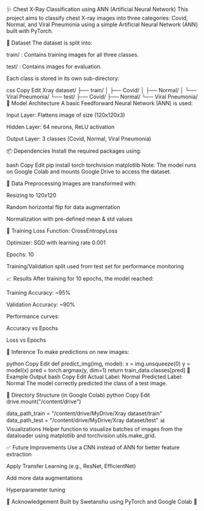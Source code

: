 🩺 Chest X-Ray Classification using ANN (Artificial Neural Network)
This project aims to classify chest X-ray images into three categories: Covid, Normal, and Viral Pneumonia using a simple Artificial Neural Network (ANN) built with PyTorch.

📂 Dataset
The dataset is split into:

train/ : Contains training images for all three classes.

test/ : Contains images for evaluation.

Each class is stored in its own sub-directory:

css
Copy
Edit
Xray dataset/
├── train/
│   ├── Covid/
│   ├── Normal/
│   └── Viral Pneumonia/
└── test/
    ├── Covid/
    ├── Normal/
    └── Viral Pneumonia/
🧠 Model Architecture
A basic Feedforward Neural Network (ANN) is used:

Input Layer: Flattens image of size (120x120x3)

Hidden Layer: 64 neurons, ReLU activation

Output Layer: 3 classes (Covid, Normal, Viral Pneumonia)

📦 Dependencies
Install the required packages using:

bash
Copy
Edit
pip install torch torchvision matplotlib
Note: The model runs on Google Colab and mounts Google Drive to access the dataset.

🧪 Data Preprocessing
Images are transformed with:

Resizing to 120x120

Random horizontal flip for data augmentation

Normalization with pre-defined mean & std values

🧪 Training
Loss Function: CrossEntropyLoss

Optimizer: SGD with learning rate 0.001

Epochs: 10

Training/Validation split used from test set for performance monitoring

📈 Results
After training for 10 epochs, the model reached:

Training Accuracy: ~95%

Validation Accuracy: ~90%

Performance curves:

Accuracy vs Epochs

Loss vs Epochs

🧠 Inference
To make predictions on new images:

python
Copy
Edit
def predict_img(img, model):
    x = img.unsqueeze(0)
    y = model(x)
    pred = torch.argmax(y, dim=1)
    return train_data.classes[pred]
📸 Example Output
bash
Copy
Edit
Actual Label: Normal 
Predicted Label: Normal
The model correctly predicted the class of a test image.

📁 Directory Structure (in Google Colab)
python
Copy
Edit
drive.mount("/content/drive")

data_path_train = "/content/drive/MyDrive/Xray dataset/train"
data_path_test  = "/content/drive/MyDrive/Xray dataset/test"
📊 Visualizations
Helper function to visualize batches of images from the dataloader using matplotlib and torchvision.utils.make_grid.

✅ Future Improvements
Use a CNN instead of ANN for better feature extraction

Apply Transfer Learning (e.g., ResNet, EfficientNet)

Add more data augmentations

Hyperparameter tuning

🙌 Acknowledgement
Built by Swetanshu using PyTorch and Google Colab 🚀
